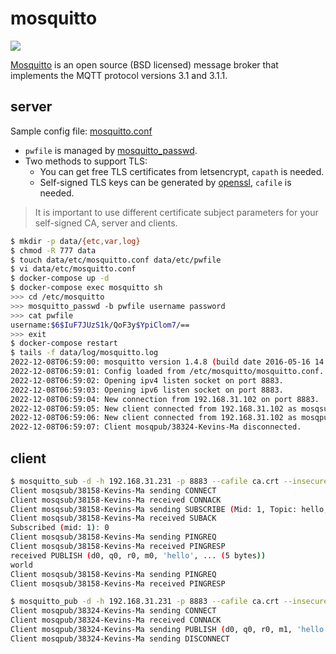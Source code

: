 mosquitto
=========

![](https://badge.imagelayers.io/vimagick/mosquitto:latest.svg)

[Mosquitto][1] is an open source (BSD licensed) message broker that implements
the MQTT protocol versions 3.1 and 3.1.1.

## server

Sample config file: [mosquitto.conf](https://github.com/vimagick/dockerfiles/blob/master/mosquitto/data/etc/mosquitto.conf)

- `pwfile` is managed by [mosquitto_passwd][3].
- Two methods to support TLS:
  - You can get free TLS certificates from letsencrypt, `capath` is needed.
  - Self-signed TLS keys can be generated by [openssl][2], `cafile` is needed.

> It is important to use different certificate subject parameters for your self-signed CA, server and clients.

```bash
$ mkdir -p data/{etc,var,log}
$ chmod -R 777 data
$ touch data/etc/mosquitto.conf data/etc/pwfile
$ vi data/etc/mosquitto.conf
$ docker-compose up -d
$ docker-compose exec mosquitto sh
>>> cd /etc/mosquitto
>>> mosquitto_passwd -b pwfile username password
>>> cat pwfile
username:$6$IuF7JUzS1k/QoF3y$YpiClom7/==
>>> exit
$ docker-compose restart
$ tails -f data/log/mosquitto.log
2022-12-08T06:59:00: mosquitto version 1.4.8 (build date 2016-05-16 14:17:19+0000) starting
2022-12-08T06:59:01: Config loaded from /etc/mosquitto/mosquitto.conf.
2022-12-08T06:59:02: Opening ipv4 listen socket on port 8883.
2022-12-08T06:59:03: Opening ipv6 listen socket on port 8883.
2022-12-08T06:59:04: New connection from 192.168.31.102 on port 8883.
2022-12-08T06:59:05: New client connected from 192.168.31.102 as mosqsub/38158-Kevins-Ma (c1, k60).
2022-12-08T06:59:06: New client connected from 192.168.31.102 as mosqpub/38324-Kevins-Ma (c1, k60).
2022-12-08T06:59:07: Client mosqpub/38324-Kevins-Ma disconnected.
```

## client

```bash
$ mosquitto_sub -d -h 192.168.31.231 -p 8883 --cafile ca.crt --insecure -u username -P password -t hello
Client mosqsub/38158-Kevins-Ma sending CONNECT
Client mosqsub/38158-Kevins-Ma received CONNACK
Client mosqsub/38158-Kevins-Ma sending SUBSCRIBE (Mid: 1, Topic: hello, QoS: 0)
Client mosqsub/38158-Kevins-Ma received SUBACK
Subscribed (mid: 1): 0
Client mosqsub/38158-Kevins-Ma sending PINGREQ
Client mosqsub/38158-Kevins-Ma received PINGRESP
received PUBLISH (d0, q0, r0, m0, 'hello', ... (5 bytes))
world
Client mosqsub/38158-Kevins-Ma sending PINGREQ
Client mosqsub/38158-Kevins-Ma received PINGRESP
```

```bash
$ mosquitto_pub -d -h 192.168.31.231 -p 8883 --cafile ca.crt --insecure -u username -P password -t hello -m world
Client mosqpub/38324-Kevins-Ma sending CONNECT
Client mosqpub/38324-Kevins-Ma received CONNACK
Client mosqpub/38324-Kevins-Ma sending PUBLISH (d0, q0, r0, m1, 'hello', ... (5 bytes))
Client mosqpub/38324-Kevins-Ma sending DISCONNECT
```

[1]: http://mosquitto.org/
[2]: https://mosquitto.org/man/mosquitto-tls-7.html
[3]: https://mosquitto.org/man/mosquitto_passwd-1.html
